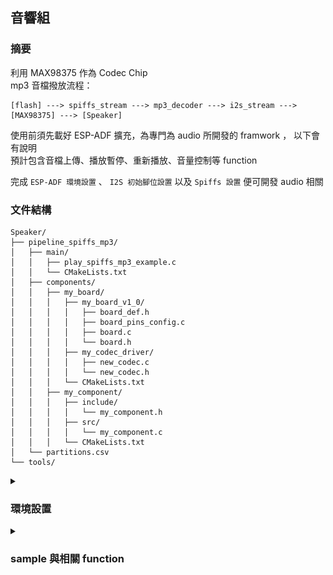 ## 音響組

### 摘要

利用 MAX98375 作為 Codec Chip  
mp3 音檔撥放流程：  
```
[flash] ---> spiffs_stream ---> mp3_decoder ---> i2s_stream ---> [MAX98375] ---> [Speaker]
```  
使用前須先載好 ESP-ADF 擴充，為專門為 audio 所開發的 framwork ， 以下會有說明  
預計包含音檔上傳、播放暫停、重新播放、音量控制等 function  

完成 ```ESP-ADF 環境設置``` 、 ```I2S 初始腳位設置``` 以及 ```Spiffs 設置``` 便可開發 audio 相關 

### 文件結構

```
Speaker/
├── pipeline_spiffs_mp3/
│   ├── main/
│   │   ├── play_spiffs_mp3_example.c
│   │   └── CMakeLists.txt
│   ├── components/
│   │   ├── my_board/
│   │   │   ├── my_board_v1_0/
│   │   │   │   ├── board_def.h
│   │   │   │   ├── board_pins_config.c
│   │   │   │   ├── board.c
│   │   │   │   └── board.h
│   │   │   ├── my_codec_driver/
│   │   │   │   ├── new_codec.c
│   │   │   │   └── new_codec.h
│   │   │   └── CMakeLists.txt
│   │   ├── my_component/
│   │   │   ├── include/
│   │   │   │   └── my_component.h
│   │   │   ├── src/
│   │   │   │   └── my_component.c
│   │   │   └── CMakeLists.txt
│   └── partitions.csv
└── tools/

```

<details>
    <summary><h3>環境設置</h3></summary>

<details>
    <summary><h4>ESP-ADF 環境設置</h4></summary>

#### 方法一（可能失敗）

1. In vscode, open ```command palette``` (in ```View``` at the top), enter ```install adf```. Then, a progress bar shows up in the lower right corner.

2.  You can open the example project of ESP-ADF now.

#### 方法二

1. Open command prompt, run the command below at the folder ```..\esp```  

    ```git clone --recursive https://github.com/espressif/esp-adf.git```.

2. Open ```command palette``` and enter ```open settings(ui)```.

3. Type ```idf.espAdfPath``` to find the setting of ```Esp Adf Path```.  

    ![Esp Adf Path Setting](image/idf_espAdfPath.png)

4. Paste the path of the ```esp-adf``` that you clone at the first step.

5. You can open the example project of ESP-ADF now.
</details>

<details>
    <summary><h4>I2S 初始腳位設置</h4></summary>

目的：更改初始 I2S 腳位設定

1. 將 ```pipeline_spiffs_mp3/components/my_board``` 中的 ```my_board``` 放進自己專案中的 ```components``` 作為客製化的開發板（應不影響原本的開發）。

2. 開啟 ```SDK Configuration Editor (menuconfig)```，搜尋 ```Audio HAL``` ，在 ```Audio board``` 中選擇 ```Custom audio board```。

    ![Menuconfig 設置](image/Audio_HAL.png)

3. 回到 ```/my_board``` 中，開啟 ```/my_board/my_board_v1_0/board_pins_config.c```，Ctrl F 尋找 ```get_i2s_pins```，確認 pin 腳是以下的設定（注意 bck、ws、data_out）：

    ```c
    esp_err_t get_i2s_pins(int port, board_i2s_pin_t *i2s_config)
    {
        AUDIO_NULL_CHECK(TAG, i2s_config, return ESP_FAIL);
        if (port == 0) {
            i2s_config->mck_io_num = GPIO_NUM_0;
            i2s_config->bck_io_num = GPIO_NUM_27;
            i2s_config->ws_io_num = GPIO_NUM_26;
            i2s_config->data_out_num = GPIO_NUM_25;
            i2s_config->data_in_num = GPIO_NUM_39;
        } else if (port == 1) {
            i2s_config->bck_io_num = -1;
            i2s_config->ws_io_num = -1;
            i2s_config->data_out_num = -1;
            i2s_config->data_in_num = -1;
        } else {
            memset(i2s_config, -1, sizeof(board_i2s_pin_t));
            ESP_LOGE(TAG, "i2s port %d is not supported", port);
            return ESP_FAIL;
        }

        return ESP_OK;
    }
    ```
</details>

<details>
    <summary><h4>Spiffs 設置</h4></summary>

目的：將音檔存進 flash 內

1. 新增 ```partitions.csv``` ，填入以下：

    ```csv
    # Name,   Type, SubType, Offset,  Size, Flags
    # Note: if you change the phy_init or app partition offset, make sure to change the offset in Kconfig.projbuild
    nvs,      data, nvs,     ,        0x6000,
    phy_init, data, phy,     ,        0x1000,
    factory,  app,  factory, ,        1M,
    storage,  data, spiffs,  0x110000,1M, 
    ```
    其中 ```storage``` 為我們額外分割出的空間提供音檔進行儲存

2. 在工作區新增名為 ```tools``` 的資料夾，將所需音檔放入

3. 在 ```/main/CMakeLists.txt``` 中加入這行： ```spiffs_create_partition_image(storage ../tools FLASH_IN_PROJECT)```

4. 開啟 ```SDK Configuration Editor (menuconfig)```，搜尋 ```Partition table```，確認已被設定為以下的狀態：

    ![Menuconfig 設置](image/spiffs_setting.png)
</details>

</details>

<details>
    <summary><h3>sample 與相關 function</h3></summary>

#### 文件結構

```
Speaker/
├── pipeline_spiffs_mp3/
│   ├── main/
│   │   ├── play_spiffs_mp3_example.c
│   │   └── CMakeLists.txt
│   ├── components/
│   │   ├── my_board/
│   │   │   ├── my_board_v1_0/
│   │   │   │   ├── board_def.h
│   │   │   │   ├── board_pins_config.c
│   │   │   │   ├── board.c
│   │   │   │   └── board.h
│   │   │   ├── my_codec_driver/
│   │   │   │   ├── new_codec.c
│   │   │   │   └── new_codec.h
│   │   │   └── CMakeLists.txt
│   │   ├── my_component/
│   │   │   ├── include/
│   │   │   │   └── my_component.h
│   │   │   ├── src/
│   │   │   │   └── my_component.c
│   │   │   └── CMakeLists.txt
│   └── partitions.csv
└── tools/

```

<details>
    <summary><h4>functions（位於 my_component 內）</h4></summary>

在 ```my_component/CMakeListLists.txt``` 中要加入 ```REQUIRES audio_pipeline audio_stream audio_hal esp_peripherals```

1. ```void initialize_audio_system()```

    初始化音頻系統，使用相關 function 需先初始化

2. ```void set_mp3(const char *file_path)```

    設置播放檔案（通常為 ```"/spiffs/..."```）

3. ```void start_mp3()``` 

    啟動播放系統（實際為啟動 spiff_stream）

4. ```void play_mp3()```

    播放音頻

5. ```void handle_audio_events()```

    監聽播放狀態

6. ```void set_audio_loop(bool is_loop)```

    設定是否循環播放，是的話輸入 true

7. ```void pause_audio()```

    暫停播放

8. ```void resume_audio()```

    恢復播放

<details>
    <summary><h4>sample（位於 my_component 內）</h4></summary>

    目前依照此 sample 可實作循環播放，但切換音樂尚未完善

    

